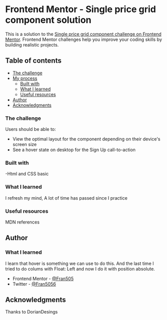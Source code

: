# Frontend Mentor - Single price grid component solution

This is a solution to the [Single price grid component challenge on Frontend Mentor](https://www.frontendmentor.io/challenges/single-price-grid-component-5ce41129d0ff452fec5abbbc). Frontend Mentor challenges help you improve your coding skills by building realistic projects. 

## Table of contents

  - [The challenge](#the-challenge)
- [My process](#my-process)
  - [Built with](#built-with)
  - [What I learned](#what-i-learned)
  - [Useful resources](#useful-resources)
- [Author](#author)
- [Acknowledgments](#acknowledgments)


### The challenge

Users should be able to:

- View the optimal layout for the component depending on their device's screen size
- See a hover state on desktop for the Sign Up call-to-action

### Built with

-Html and CSS basic

### What I learned

I refresh my mind, A lot of time has passed since I practice

### Useful resources

MDN references

## Author

### What I learned

I learn that hover is something we can use to do this.
And the last time I tried to do colums with Float: Left and now I do it with position absolute.

- Frontend Mentor - [@Fran505](https://www.frontendmentor.io/profile/Fran505)
- Twitter - [@Fran5056](https://www.twitter.com/Fran5056)

## Acknowledgments

Thanks to DorianDesings

